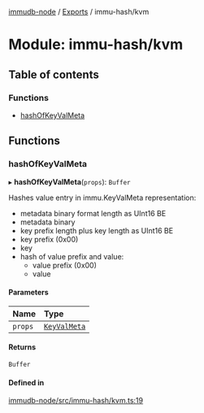 [immudb-node](../README.md) / [Exports](../modules.md) / immu-hash/kvm

# Module: immu-hash/kvm

## Table of contents

### Functions

- [hashOfKeyValMeta](immu_hash_kvm.md#hashofkeyvalmeta)

## Functions

### hashOfKeyValMeta

▸ **hashOfKeyValMeta**(`props`): `Buffer`

Hashes value entry in immu.KeyValMeta representation:
- metadata binary format length as UInt16 BE
- metadata binary
- key prefix length plus key length as UInt16 BE
- key prefix (0x00)
- key
- hash of value prefix and value:
  - value prefix (0x00)
  - value

#### Parameters

| Name | Type |
| :------ | :------ |
| `props` | [`KeyValMeta`](types_KeyValMeta.md#keyvalmeta) |

#### Returns

`Buffer`

#### Defined in

[immudb-node/src/immu-hash/kvm.ts:19](https://github.com/user3232/node-immu-db/blob/30c0d74/immudb-node/src/immu-hash/kvm.ts#L19)

